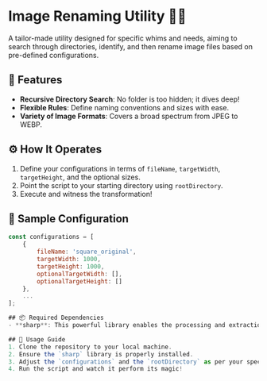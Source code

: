 # Image Renaming Utility 📸💼

A tailor-made utility designed for specific whims and needs, aiming to search through directories, identify, and then rename image files based on pre-defined configurations.

## 🌟 Features 
- **Recursive Directory Search**: No folder is too hidden; it dives deep!
- **Flexible Rules**: Define naming conventions and sizes with ease.
- **Variety of Image Formats**: Covers a broad spectrum from JPEG to WEBP.

## ⚙️ How It Operates 
1. Define your configurations in terms of `fileName`, `targetWidth`, `targetHeight`, and the optional sizes.
2. Point the script to your starting directory using `rootDirectory`.
3. Execute and witness the transformation!

## 🔧 Sample Configuration 
```javascript
const configurations = [
    {
        fileName: 'square_original',
        targetWidth: 1000,
        targetHeight: 1000,
        optionalTargetWidth: [],
        optionalTargetHeight: []
    },
    ...
];

## 📦 Required Dependencies 
- **sharp**: This powerful library enables the processing and extraction of metadata from images.

## 🚀 Usage Guide 
1. Clone the repository to your local machine.
2. Ensure the `sharp` library is properly installed.
3. Adjust the `configurations` and the `rootDirectory` as per your specifications.
4. Run the script and watch it perform its magic!

